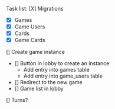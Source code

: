 Task list:
[X] Migrations

- [x] Games
- [x] Game Users
- [x] Cards
- [x] Game Cards

[] Create game instance

- [] Button in lobby to create an instance
  - Add entry into games table
  - Add entry into game_users table
- [] Redirect to the new game
- [] Game list in lobby

[] Turns?
